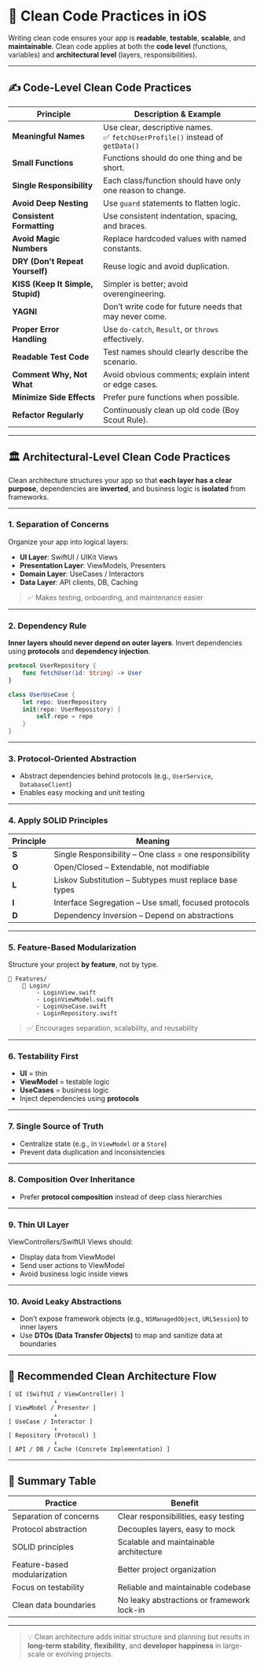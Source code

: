 # 🧼 Clean Code Practices in iOS

Writing clean code ensures your app is **readable**, **testable**, **scalable**, and **maintainable**. Clean code applies at both the **code level** (functions, variables) and **architectural level** (layers, responsibilities).

---

## ✍️ Code-Level Clean Code Practices

| Principle                        | Description & Example                                                              |
|----------------------------------|-------------------------------------------------------------------------------------|
| **Meaningful Names**            | Use clear, descriptive names. <br> ✅ `fetchUserProfile()` instead of `getData()`    |
| **Small Functions**             | Functions should do one thing and be short.                                        |
| **Single Responsibility**       | Each class/function should have only one reason to change.                        |
| **Avoid Deep Nesting**          | Use `guard` statements to flatten logic.                                           |
| **Consistent Formatting**       | Use consistent indentation, spacing, and braces.                                   |
| **Avoid Magic Numbers**         | Replace hardcoded values with named constants.                                     |
| **DRY (Don't Repeat Yourself)** | Reuse logic and avoid duplication.                                                 |
| **KISS (Keep It Simple, Stupid)**| Simpler is better; avoid overengineering.                                          |
| **YAGNI**                       | Don’t write code for future needs that may never come.                             |
| **Proper Error Handling**       | Use `do-catch`, `Result`, or `throws` effectively.                                 |
| **Readable Test Code**          | Test names should clearly describe the scenario.                                   |
| **Comment Why, Not What**       | Avoid obvious comments; explain intent or edge cases.                              |
| **Minimize Side Effects**       | Prefer pure functions when possible.                                               |
| **Refactor Regularly**          | Continuously clean up old code (Boy Scout Rule).                                   |

---

## 🏛️ Architectural-Level Clean Code Practices

Clean architecture structures your app so that **each layer has a clear purpose**, dependencies are **inverted**, and business logic is **isolated** from frameworks.

---

### 1. Separation of Concerns

Organize your app into logical layers:

- **UI Layer**: SwiftUI / UIKit Views  
- **Presentation Layer**: ViewModels, Presenters  
- **Domain Layer**: UseCases / Interactors  
- **Data Layer**: API clients, DB, Caching

> ✅ Makes testing, onboarding, and maintenance easier

---

### 2. Dependency Rule

**Inner layers should never depend on outer layers**. Invert dependencies using **protocols** and **dependency injection**.

```swift
protocol UserRepository {
    func fetchUser(id: String) -> User
}

class UserUseCase {
    let repo: UserRepository
    init(repo: UserRepository) {
        self.repo = repo
    }
}
```

---

### 3. Protocol-Oriented Abstraction

- Abstract dependencies behind protocols (e.g., `UserService`, `DatabaseClient`)
- Enables easy mocking and unit testing

---

### 4. Apply SOLID Principles

| Principle | Meaning                                                  |
|-----------|----------------------------------------------------------|
| **S**     | Single Responsibility – One class = one responsibility   |
| **O**     | Open/Closed – Extendable, not modifiable                 |
| **L**     | Liskov Substitution – Subtypes must replace base types   |
| **I**     | Interface Segregation – Use small, focused protocols     |
| **D**     | Dependency Inversion – Depend on abstractions            |

---

### 5. Feature-Based Modularization

Structure your project **by feature**, not by type.

```
📁 Features/
    📁 Login/
        - LoginView.swift
        - LoginViewModel.swift
        - LoginUseCase.swift
        - LoginRepository.swift
```

> ✅ Encourages separation, scalability, and reusability

---

### 6. Testability First

- **UI** = thin  
- **ViewModel** = testable logic  
- **UseCases** = business logic  
- Inject dependencies using **protocols**

---

### 7. Single Source of Truth

- Centralize state (e.g., in `ViewModel` or a `Store`)
- Prevent data duplication and inconsistencies

---

### 8. Composition Over Inheritance

- Prefer **protocol composition** instead of deep class hierarchies

---

### 9. Thin UI Layer

ViewControllers/SwiftUI Views should:
- Display data from ViewModel  
- Send user actions to ViewModel  
- Avoid business logic inside views

---

### 10. Avoid Leaky Abstractions

- Don’t expose framework objects (e.g., `NSManagedObject`, `URLSession`) to inner layers
- Use **DTOs (Data Transfer Objects)** to map and sanitize data at boundaries

---

## 🧭 Recommended Clean Architecture Flow

```
[ UI (SwiftUI / ViewController) ]
             ↓
[ ViewModel / Presenter ]
             ↓
[ UseCase / Interactor ]
             ↓
[ Repository (Protocol) ]
             ↓
[ API / DB / Cache (Concrete Implementation) ]
```

---

## 🔑 Summary Table

| Practice                     | Benefit                                       |
|-----------------------------|-----------------------------------------------|
| Separation of concerns      | Clear responsibilities, easy testing          |
| Protocol abstraction        | Decouples layers, easy to mock                |
| SOLID principles            | Scalable and maintainable architecture        |
| Feature-based modularization| Better project organization                   |
| Focus on testability        | Reliable and maintainable codebase            |
| Clean data boundaries       | No leaky abstractions or framework lock-in    |

---

> 💡 Clean architecture adds initial structure and planning but results in **long-term stability**, **flexibility**, and **developer happiness** in large-scale or evolving projects.
